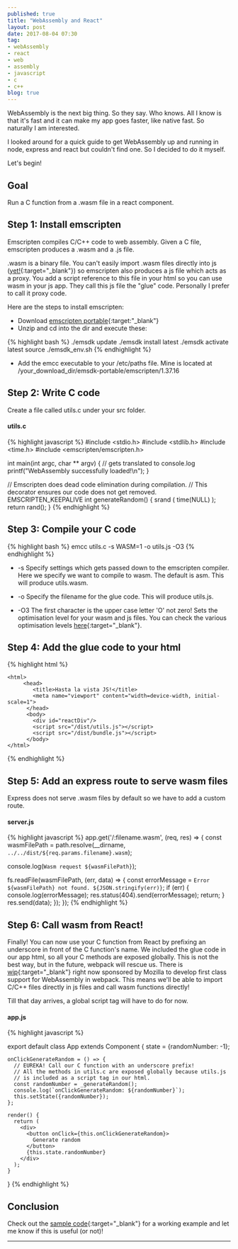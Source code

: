 ```yaml
---
published: true
title: "WebAssembly and React"
layout: post
date: 2017-08-04 07:30
tag:
- webAssembly
- react
- web
- assembly
- javascript
- c
- c++
blog: true
---
```

WebAssembly is the next big thing. So they say. Who knows. All I know is
that it's fast and it can make my app goes faster, like native fast. So
naturally I am interested.

I looked around for a quick guide to get WebAssembly up and running in
node, express and react but couldn't find one. So I decided to do it myself.

Let's begin!

## Goal
Run a C function from a .wasm file in a react component.

## Step 1: Install emscripten
Emscripten compiles C/C++ code to web assembly. Given a C file,
emscripten produces a .wasm and a .js file.

.wasm is a binary file. You can't easily
import .wasm files directly into js ([yet!](https://medium.com/webpack/webpack-awarded-125-000-from-moss-program-f63eeaaf4e15){:target="_blank"}) so 
emscripten also produces a js file which acts as a proxy. You add a 
script reference to this file in your html so you can use wasm in your 
js app. They call this js file the "glue" code. Personally I prefer to call
it proxy code.

Here are the steps to install emscripten:

* Download [emscripten portable](https://s3.amazonaws.com/mozilla-games/emscripten/releases/emsdk-portable.tar.gz){:target:"_blank"}
* Unzip and cd into the dir and execute these:

{% highlight bash %}
./emsdk update
./emsdk install latest
./emsdk activate latest
source ./emsdk_env.sh
{% endhighlight %}

* Add the emcc executable to your /etc/paths file. Mine is
located at /your_download_dir/emsdk-portable/emscripten/1.37.16

## Step 2: Write C code
Create a file called utils.c under your src folder.

#### utils.c
{% highlight javascript %}
#include <stdio.h>
#include <stdlib.h>
#include <time.h>
#include <emscripten/emscripten.h>

int main(int argc, char ** argv) {
    // gets translated to console.log
    printf("WebAssembly successfully loaded!\n");
}

// Emscripten does dead code elimination during compilation.
// This decorator ensures our code does not get removed.
EMSCRIPTEN_KEEPALIVE
int generateRandom() {
    srand ( time(NULL) );
    return rand();
}
{% endhighlight %}


## Step 3: Compile your C code

{% highlight bash %}
emcc utils.c -s WASM=1 -o utils.js -O3
{% endhighlight %}

* -s Specify settings which gets passed down to the emscripten compiler. Here
we specify we want to compile to wasm. The default is asm. This will
produce utils.wasm.

* -o Specify the filename for the glue code. This will produce utils.js.

* -O3 The first character is the upper case letter 'O' not zero! Sets the optimisation
level for your wasm and js files. You can check the various optimisation levels
[here](https://kripken.github.io/emscripten-site/docs/tools_reference/emcc.html#emcc-o0){:target="_blank"}.

## Step 4: Add the glue code to your html

{% highlight html %}
<!DOCTYPE html>
    <html>
         <head>
            <title>Hasta la vista JS!</title>
            <meta name="viewport" content="width=device-width, initial-scale=1">
          </head>
          <body>
            <div id="reactDiv"/>
            <script src="/dist/utils.js"></script>
            <script src="/dist/bundle.js"></script>
          </body>
    </html>
{% endhighlight %}

## Step 5: Add an express route to serve wasm files

Express does not serve .wasm files by default so we have to add a custom route.

#### server.js
{% highlight javascript %}
app.get('/:filename.wasm', (req, res) => {
  const wasmFilePath = path.resolve(__dirname, 
    `../../dist/${req.params.filename}.wasm`);
  
  console.log(`Wasm request ${wasmFilePath}`);

  fs.readFile(wasmFilePath, (err, data) => {
    const errorMessage = `Error ${wasmFilePath} not found. ${JSON.stringify(err)}`;
    if (err) {
      console.log(errorMessage);
      res.status(404).send(errorMessage);
      return;
    }
    res.send(data);
  });
});
{% endhighlight %}

## Step 6: Call wasm from React!

Finally! You can now use your C function from React by prefixing an underscore
in front of the C function's name. We included the glue code in our app html, so
all your C methods are exposed globally. This is not the best way, but 
in the future, webpack will rescue us. There is [wip](https://medium.com/webpack/webpack-awarded-125-000-from-moss-program-f63eeaaf4e15){:target="_blank"}
right now sponsored by Mozilla to develop first class support for WebAssembly in webpack. 
This means we'll be able to import C/C++ files directly in js files and
call wasm functions directly! 

Till that day arrives, a global script tag will have to do for now.

#### app.js
{% highlight javascript %}

export default class App extends Component {
    state = {randomNumber: -1};
    
    onClickGenerateRandom = () => {
      // EUREKA! Call our C function with an underscore prefix!
      // All the methods in utils.c are exposed globally because utils.js
      // is included as a script tag in our html.
      const randomNumber = _generateRandom();
      console.log(`onClickGenerateRandom: ${randomNumber}`);
      this.setState({randomNumber});
    }; 
      
    render() {
      return (
        <div>
          <button onClick={this.onClickGenerateRandom}>
            Generate random
          </button>
          {this.state.randomNumber}
        </div>
      );
    }
}
{% endhighlight %}

## Conclusion
Check out the [sample code](https://github.com/yusinto/wasm-playground){:target="_blank"}
for a working example and let me know if this is useful (or not)!

---------------------------------------------------------------------------------------

